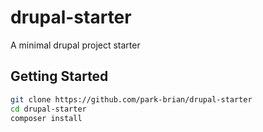 # drupal-starter

A minimal drupal project starter

## Getting Started

```bash
git clone https://github.com/park-brian/drupal-starter
cd drupal-starter
composer install
```
